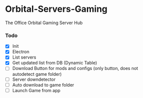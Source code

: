 # Orbital-Servers-Gaming
The Office Orbital Gaming Server Hub

### Todo
- [x] Init
- [x] Electron
- [x] List servers
- [x] Get updated list from DB (Dynamic Table)
- [ ] Download Button for mods and configs (only button, does not autodetect game folder)
- [ ] Server downdetector
- [ ] Auto download to game folder
- [ ] Launch Game from app
